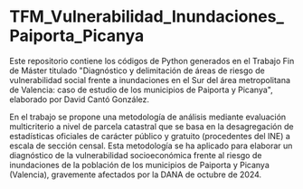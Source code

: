 # TFM_Vulnerabilidad_Inundaciones_Paiporta_Picanya

Este repositorio contiene los códigos de Python generados en el Trabajo Fin de Máster titulado "Diagnóstico y delimitación de áreas de riesgo de vulnerabilidad social frente a inundaciones en el Sur del área metropolitana de Valencia:  caso de estudio de los municipios de Paiporta y Picanya", elaborado por David Cantó González.

En el trabajo se propone una metodología de análisis mediante evaluación multicriterio a nivel de parcela catastral que se basa en la desagregación de estadísticas oficiales de carácter público y gratuito (procedentes del INE) a escala de sección censal. Esta metodología se ha aplicado para elaborar un diagnóstico de la vulnerabilidad socioeconómica frente al riesgo de inundaciones de la población de los municipios de Paiporta y Picanya (Valencia), gravemente afectados por la DANA de octubre de 2024. 
